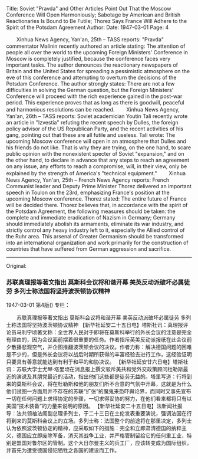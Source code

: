 Title: Soviet "Pravda" and Other Articles Point Out That the Moscow Conference Will Open Harmoniously; Sabotage by American and British Reactionaries Is Bound to Be Futile; Thorez Says France Will Adhere to the Spirit of the Potsdam Agreement
Author:
Date: 1947-03-01
Page: 4

　　Xinhua News Agency, Yan'an, 25th – TASS reports: "Pravda" commentator Malinin recently authored an article stating: The attention of people all over the world to the upcoming Foreign Ministers' Conference in Moscow is completely justified, because the conference faces very important tasks. The author denounces the reactionary newspapers of Britain and the United States for spreading a pessimistic atmosphere on the eve of this conference and attempting to overturn the decisions of the Potsdam Conference. The author strongly states: There are not a few difficulties in solving the German question, but the Foreign Ministers' Conference will proceed with the rich experience gained in the post-war period. This experience proves that as long as there is goodwill, peaceful and harmonious resolutions can be reached.
　　Xinhua News Agency, Yan'an, 26th – TASS reports: Soviet academician Youtin Tali recently wrote an article in "Izvestia" refuting the recent speech by Dulles, the foreign policy advisor of the US Republican Party, and the recent activities of his gang, pointing out that these are all futile and useless. Tali wrote: The upcoming Moscow conference will open in an atmosphere that Dulles and his friends do not like. That is why they are trying, on the one hand, to scare public opinion with the nonexistent specter of Soviet "expansion," and on the other hand, to declare in advance that any steps to reach an agreement on any issue, any efforts to reach a compromise, will, in their view, only be explained by the strength of America's "technical equipment."
　　Xinhua News Agency, Yan'an, 25th – French News Agency reports: French Communist leader and Deputy Prime Minister Thorez delivered an important speech in Toulon on the 23rd, emphasizing France's position at the upcoming Moscow conference. Thorez stated: The entire future of France will be decided there. Thorez believes that, in accordance with the spirit of the Potsdam Agreement, the following measures should be taken: the complete and immediate eradication of Nazism in Germany; Germany should immediately abolish its armaments, eliminate its war industry, and strictly control any heavy industry left to it, especially the Allied control of the Ruhr area. This arsenal of Greater Germanism should be transformed into an international organization and work primarily for the construction of countries that have suffered from German aggression and sacrifice.



<hr /> 

Original: 


### 苏联真理报等著文指出  莫斯科会议将和谐开幕  美英反动派破坏必属徒劳  多列士称法国将坚持波茨顿协议精神

1947-03-01
第4版()
专栏：

　　苏联真理报等著文指出
    莫斯科会议将和谐开幕
    美英反动派破坏必属徒劳
    多列士称法国将坚持波茨顿协议精神
    【新华社延安二十五日电】塔斯社讯：真理报评论员马利宁顷著文称：全世界人民对于即将在莫斯科举行的外长会议的注意是完全有理由的，因为会议面前摆着很重要的任务。作者指斥英美反动派报纸在此会议前夕散播悲观空气，并企图推翻波茨顿会议的决议。作者力称：解决德国问题的困难是不少的，但是外长会议将以战后时期所获得的丰富经验去进行工作，这经验证明只要具有善意就能达到有利于和平的和协决议。
    【新华社延安廿六日电】塔斯社讯：苏联大学士尤琴·塔里顷在消息报上撰文驳斥美共和党外交政策顾问杜勒斯最近的演说及其朋党最近的活动，指出他们这些都是徒劳无益的。塔里写道：行将到来的莫斯科会议，将在杜勒斯和他的朋友们所不合意的气氛中开幕，这就是为什么他们试图一方面用并不存在的苏联“扩张”的魔鬼来恐吓舆论界，而同时又事先宣布一切在任何问题上求得协定的步骤，一切求得妥协的努力，在他们看来都将只有以美国“技术装备”的力量来说明的原因。
    【新华社延安二十五日电】法新闻社报导：法共领袖法阁副总理多列士，于二十三日在土伦发表重要演说，强调法国在行将到来的莫斯科会议上的立场。多列士称：法国整个的前途将在那里决定，多列士认为依照波茨顿协定的精神，应采取如下的措施：完全和立即肃清德国的纳粹主义，德国应立即废除军备，消灭其战争工业，并严格管制留给它的任何重工业，特别是盟国对鲁尔区的管制。这个大日尔曼主义的兵工厂，应该转变成为国际组织，并首先为遭受德国侵犯牺牲之各国的建设而工作。
